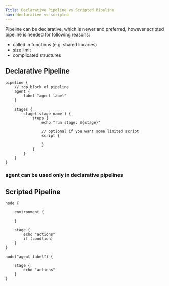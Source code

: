 ```yaml
---
Title: Declarative Pipeline vs Scripted Pipeline
nav: declarative vs scripted
---
```


Pipeline can be declarative, which is newer and preferred, however scripted pipeline is needed for following reasons:

* called in functions (e.g. shared libraries)
* size limit
* complicated structures

## Declarative Pipeline

```jenkinsfile
pipeline {
    // top block of pipeline
    agent {
        label "agent label"
    }

    stages {
        stage('stage-name') {
            steps {
                echo "run stage: ${stage}"
                
                // optional if you want some limited script
                script {

                }
            }
        }
    }
}
```

### agent can be used only in declarative pipelines


## Scripted Pipeline

```jenkinsfile
node {

    environment {

    }

    stage {
        echo "actions"
        if (condtion)
    }
}

node("agent label") {

    stage {
        echo "actions"
    }
}

```